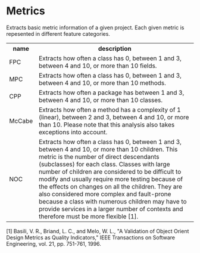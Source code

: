 # Metrics
Extracts basic metric information of a given project. Each given metric is repesented in different feature categories.

<table>
  <tr>
    <th>name</th>
    <th>description</th>
  </tr>
  <tr>
    <td>FPC</td>
    <td>Extracts how often a class has 0, between 1 and 3, between 4 and 10, or more than 10 fields.</td>
  </tr>
  <tr>
    <td>MPC</td>
    <td>Extracts how often a class has 0, between 1 and 3, between 4 and 10, or more than 10 methods.</td>
  </tr>
  <tr>
    <td>CPP</td>
    <td>Extracts how often a package has between 1 and 3, between 4 and 10, or more than 10 classes.</td>
  </tr>
  <tr>
      <td>McCabe</td>
      <td>Extracts how often a method has a complexity of 1 (linear), between 2 and 3, between 4 and 10, or more than 10.
      Please note that this analysis also takes exceptions into account.</td>
    </tr>
  <tr>
      <td>NOC</td>
      <td>Extracts how often a class has 0, between 1 and 3, between 4 and 10, or more than 10 children. 
      This metric is the number of direct descendants (subclasses) for each class. Classes with large number of children are
       considered to be difficult to modify and usually require more testing because of the effects 
       on changes on all the children. They are also considered more complex and fault-prone because
        a class with numerous children may have to provide services in a larger number of contexts
        and therefore must be more flexible [1].</td>
    </tr>
</table>

[1] Basili, V. R., Briand, L. C., and Melo, W. L., "A Validation of Object Orient Design Metrics as
Quality Indicators," IEEE Transactions on Software Engineering, vol. 21, pp. 751-761, 1996.